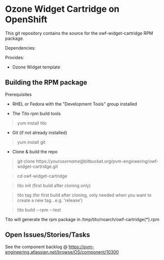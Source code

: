 
Ozone Widget Cartridge on OpenShift
===================

This git repository contains the source for the owf-widget-cartridge RPM package.

Dependencies:

Provides:
 - Ozone Widget template

Building the RPM package
------------------------
Prerequisites

* RHEL or Fedora with the "Development Tools" group installed

* The Tito rpm build tools

> yum install tito

* Git (if not already installed)

> yum install git

* Clone & build the repo

> git clone https://*yourusername*@bitbucket.org/pvm-engineering/owf-widget-cartridge.git

> cd owf-widget-cartridge

> tito init (first build after cloning only)

> tito tag (for first build after cloning, only needed when you want to create a new tag...e.g. 'release')

> tito build --rpm --test

Tito will generate the rpm package in /tmp/tito/noarch/owf-cartridge{*}.rpm

Open Issues/Stories/Tasks
----------
See the component backlog @ https://pvm-engineering.atlassian.net/browse/OS/component/10300 
